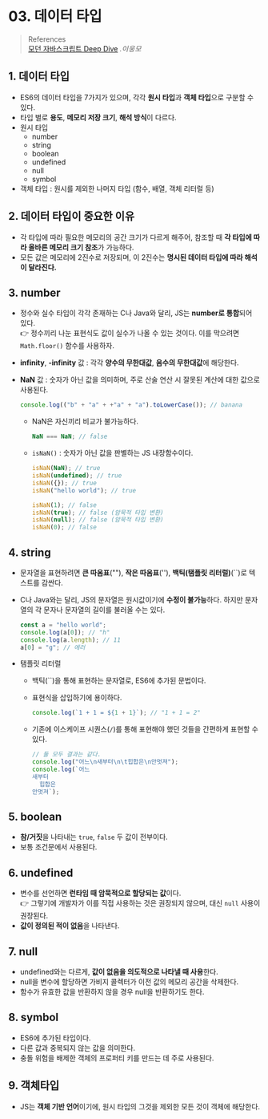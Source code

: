 # 03. 데이터 타입

> References <br> <a href="http://www.yes24.com/Product/Goods/92742567?OzSrank=1">모던 자바스크립트 Deep Dive</a> _.이웅모_

## 1. 데이터 타입

- ES6의 데이터 타입을 7가지가 있으며, 각각 **원시 타입**과 **객체 타입**으로 구분할 수 있다.
- 타입 별로 **용도**, **메모리 저장 크기**, **해석 방식**이 다르다.
- 원시 타입
  - number
  - string
  - boolean
  - undefined
  - null
  - symbol
- 객체 타입 : 원시를 제외한 나머지 타입 (함수, 배열, 객체 리터럴 등)

## 2. 데이터 타입이 중요한 이유

- 각 타입에 따라 필요한 메모리의 공간 크기가 다르게 해주어, 참조할 때 **각 타입에 따라 올바른 메모리 크기 참조**가 가능하다.
- 모든 값은 메모리에 2진수로 저장되며, 이 2진수는 **명시된 데이터 타입에 따라 해석이 달라진다.**

## 3. number

- 정수와 실수 타입이 각각 존재하는 C나 Java와 달리, JS는 **number로 통합**되어 있다. <br>
  👉 정수끼리 나눈 표현식도 값이 실수가 나올 수 있는 것이다. 이를 막으려면 `Math.floor()` 함수를 사용하자.
- **infinity**, **-infinity** 값 : 각각 **양수의 무한대값**, **음수의 무한대값**에 해당한다.
- **NaN** 값 : 숫자가 아닌 값을 의미하며, 주로 산술 연산 시 잘못된 계산에 대한 값으로 사용된다.

  ```javascript
  console.log(("b" + "a" + +"a" + "a").toLowerCase()); // banana
  ```

  - NaN은 자신끼리 비교가 불가능하다.

    ```javascript
    NaN === NaN; // false
    ```

  - `isNaN()` : 숫자가 아닌 값을 판별하는 JS 내장함수이다.

    ```javascript
    isNaN(NaN); // true
    isNaN(undefined); // true
    isNaN({}); // true
    isNaN("hello world"); // true

    isNaN(1); // false
    isNaN(true); // false (암묵적 타입 변환)
    isNaN(null); // false (암묵적 타입 변환)
    isNaN(0); // false
    ```

## 4. string

- 문자열을 표현하려면 **큰 따옴표**(""), **작은 따옴표**(''), **백틱(탬플릿 리터럴)**(``)로 텍스트를 감싼다.
- C나 Java와는 달리, JS의 문자열은 원시값이기에 **수정이 불가능**하다. 하지만 문자열의 각 문자나 문자열의 길이를 불러올 수는 있다.

  ```javascript
  const a = "hello world";
  console.log(a[0]); // "h"
  console.log(a.length); // 11
  a[0] = "g"; // 에러
  ```

- 탬플릿 리터럴

  - 백틱(``)을 통해 표현하는 문자열로, ES6에 추가된 문법이다.
  - 표현식을 삽입하기에 용이하다.

    ```javascript
    console.log(`1 + 1 = ${1 + 1}`); // "1 + 1 = 2"
    ```

  - 기존에 이스케이프 시퀀스(`/`)를 통해 표현해야 했던 것들을 간편하게 표현할 수 있다.

    ```javascript
    // 둘 모두 결과는 같다.
    console.log("어느\n새부터\n\t힙합은\n안멋져");
    console.log(`어느
    새부터
      힙합은
    안멋져`);
    ```

## 5. boolean

- **참/거짓**을 나타내는 `true`, `false` 두 값이 전부이다.
- 보통 조건문에서 사용된다.

## 6. undefined

- 변수를 선언하면 **런타임 때 암묵적으로 할당되는 값**이다. <br>
  👉 그렇기에 개발자가 이를 직접 사용하는 것은 권장되지 않으며, 대신 `null` 사용이 권장된다.
- **값이 정의된 적이 없음**을 나타낸다.

## 7. null

- undefined와는 다르게, **값이 없음을 의도적으로 나타낼 때 사용**한다.
- null을 변수에 할당하면 가비지 콜렉터가 이전 값의 메모리 공간을 삭제한다.
- 함수가 유효한 값을 반환하지 않을 경우 null을 반환하기도 한다.

## 8. symbol

- ES6에 추가된 타입이다.
- 다른 값과 중복되지 않는 값을 의미한다.
- 충돌 위험을 배제한 객체의 프로퍼티 키를 만드는 데 주로 사용된다.

## 9. 객체타입

- JS는 **객체 기반 언어**이기에, 원시 타입의 그것을 제외한 모든 것이 객체에 해당한다.
